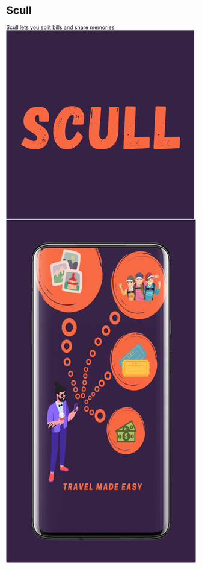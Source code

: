# Scull
Scull lets you split bills and share memories.
![Logo](logo.png)
![Screenshot 1](Screenshot%201.png)
